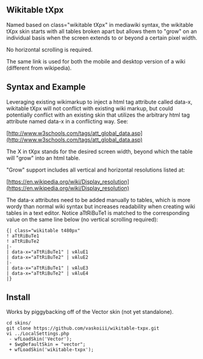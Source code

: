 Wikitable tXpx
--------------
Named based on class="wikitable tXpx" in mediawiki syntax, the wikitable tXpx skin starts with all tables broken apart but allows them to "grow" on an individual basis when the screen extends to or beyond a certain pixel width.

No horizontal scrolling is required.

The same link is used for both the mobile and desktop version of a wiki (different from wikipedia).

Syntax and Example
------------------
Leveraging existing wikimarkup to inject a html tag attribute called data-x, wikitable tXpx will not conflict with existing wiki markup, but could potentially conflict with an existing skin that utilizes the arbitrary html tag attribute named data-x in a conflicting way. See:

[http://www.w3schools.com/tags/att_global_data.asp](http://www.w3schools.com/tags/att_global_data.asp)

The X in tXpx stands for the desired screen width, beyond which the table will "grow" into an html table.

"Grow" support includes all vertical and horizontal resolutions listed at:

[https://en.wikipedia.org/wiki/Display_resolution](https://en.wikipedia.org/wiki/Display_resolution)

The data-x attributes need to be added manually to tables, which is more wordy than normal wiki syntax but increases readability when creating wiki tables in a text editor. Notice aTtRiBuTe1 is matched to the corresponding value on the same line below (no vertical scrolling required):

```
{| class="wikitable t480px"
! aTtRiBuTe1
! aTtRiBuTe2
|-
| data-x="aTtRiBuTe1" | vAluE1
| data-x="aTtRiBuTe2" | vAluE2
|-
| data-x="aTtRiBuTe1" | vAluE3
| data-x="aTtRiBuTe2" | vAluE4
|}
```

Install
-------
Works by piggybacking off of the Vector skin (not yet standalone).
```
cd skins/
git clone https://github.com/vaskoiii/wikitable-txpx.git
vi ../LocalSettings.php
 - wfLoadSkin('Vector');
 + $wgDefaultSkin = "vector";
 + wfLoadSkin('wikitable-txpx');
```
